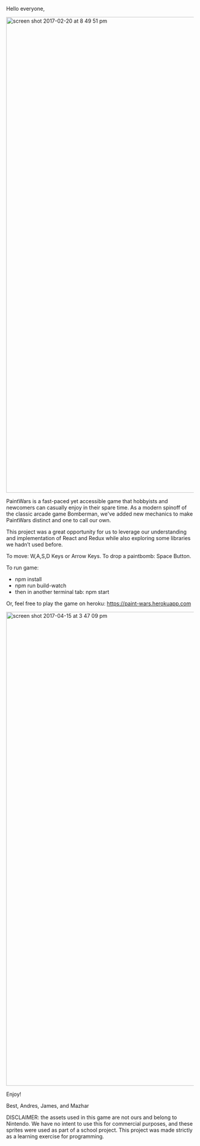 Hello everyone,

<img width="1274" alt="screen shot 2017-02-20 at 8 49 51 pm" src="https://cloud.githubusercontent.com/assets/10522165/23147628/7457393a-f7ae-11e6-810b-6d78e2b62872.png">

PaintWars is a fast-paced yet accessible game that hobbyists and newcomers can casually enjoy in their spare time. As a modern spinoff of the classic arcade game Bomberman, we've added new mechanics to make PaintWars distinct and one to call our own.

This project was a great opportunity for us to leverage our understanding and implementation of React and Redux while also exploring some libraries we hadn’t used before.

To move: W,A,S,D Keys or Arrow Keys.
To drop a paintbomb: Space Button.

To run game:
  - npm install
  - npm run build-watch
  - then in another terminal tab: npm start

Or, feel free to play the game on heroku:
https://paint-wars.herokuapp.com

<img width="1269" alt="screen shot 2017-04-15 at 3 47 09 pm" src="https://cloud.githubusercontent.com/assets/10522165/25066451/b1f7b462-21f3-11e7-8643-1903c3e65597.png">

Enjoy!

Best,
Andres, James, and Mazhar

DISCLAIMER: the assets used in this game are not ours and belong to Nintendo. We have no intent to use this for commercial purposes, and these sprites were used as part of a school project. This project was made strictly as a learning exercise for programming. 

